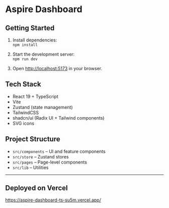 # Aspire Dashboard

## Getting Started

1. Install dependencies:  
   `npm install`

2. Start the development server:  
   `npm run dev`

3. Open [http://localhost:5173](http://localhost:5173) in your browser.

## Tech Stack

- React 19 + TypeScript
- Vite
- Zustand (state management)
- TailwindCSS
- shadcn/ui (Radix UI + Tailwind components)
- SVG icons

## Project Structure

- `src/components` – UI and feature components
- `src/store` – Zustand stores
- `src/pages` – Page-level components
- `src/lib` – Utilities

---

## Deployed on Vercel

https://aspire-dashboard-ts-su5m.vercel.app/
